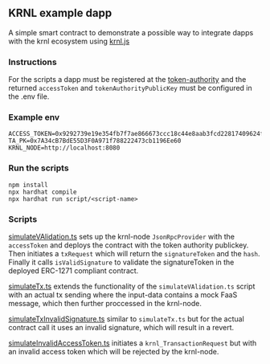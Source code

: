 ## KRNL example dapp

A simple smart contract to demonstrate a possible way to integrate dapps with the krnl ecosystem using [krnl.js](https://www.npmjs.com/package/krnl) 

### Instructions

For the scripts a dapp must be registered at the [token-authority](/token-authority/) and the returned `accessToken` and `tokenAuthorityPublicKey` must be configured in the .env file. 

### Example env
```env
ACCESS_TOKEN=0x9292739e19e354fb7f7ae866673ccc18c44e8aab3fcd22817409624f83324af14ca767fb835eadb19ce95c0d693d74fa53647a87807a728041f92c77d55354bd00
TA_PK=0x7A34cB7BdE55D3F0A971f788222473cb1196Ee60
KRNL_NODE=http://localhost:8080
```

### Run the scripts
```shell
npm install
npx hardhat compile
npx hardhat run script/<script-name>
```

### Scripts

[simulateVAlidation.ts](/scripts/simulateValidation.ts) sets up the krnl-node `JsonRpcProvider` with the `accessToken` and deploys the contract with the token authority publickey. Then initiates a `txRequest` which will return the `signatureToken` and the `hash`. Finally it calls `isValidSignature` to validate the signatureToken in the deployed ERC-1271 compliant contract.

[simulateTx.ts](/scripts/simulateTx.ts) extends the functionality of the `simulateVAlidation.ts` script with an actual tx sending where the input-data contains a mock FaaS message, which then further proccessed in the krnl-node.

[simulateTxInvalidSignature.ts](/scripts/simulateTxInvalidSignature.ts) similar to `simulateTx.ts` but for the actual contract call it uses an invalid signature, which will result in a revert.

[simulateInvalidAccessToken.ts](/scripts/simulateInvalidAccessToken.ts) initiates a `krnl_TransactionRequest` but with an invalid access token which will be rejected by the krnl-node.
